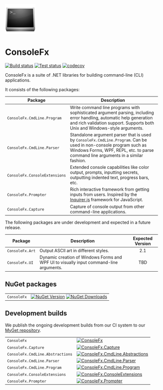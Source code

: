 ![ConsoleFx](Logo.png)
# ConsoleFx

[![Build status](https://img.shields.io/appveyor/ci/JeevanJames/consolefx.svg)](https://ci.appveyor.com/project/JeevanJames/consolefx/branch/master) [![Test status](https://img.shields.io/appveyor/tests/JeevanJames/consolefx.svg)](https://ci.appveyor.com/project/JeevanJames/consolefx/branch/master) [![codecov](https://codecov.io/gh/JeevanJames/ConsoleFx/branch/master/graph/badge.svg)](https://codecov.io/gh/JeevanJames/ConsoleFx)

ConsoleFx is a suite of .NET libraries for building command-line (CLI) applications.

It consists of the following packages:

Package | Description
--------|------------
`ConsoleFx.CmdLine.Program` | Write command line programs with sophisticated argument parsing, including error handling, automatic help generation and rich validation support. Supports both Unix and Windows-style arguments.
`ConsoleFx.CmdLine.Parser` | Standalone argument parser that is used by `ConsoleFx.CmdLine.Program`. Can be used in non-console program such as Windows Forms, WPF, REPL, etc. to parse command line arguments in a similar fashion.
`ConsoleFx.ConsoleExtensions` | Extended console capabilities like color output, prompts, inputting secrets, outputting indented text, progress bars, etc.
`ConsoleFx.Prompter` | Rich interactive framework from getting inputs from users. Inspired by the [Inquirer.js](https://github.com/SBoudrias/Inquirer.js) framework for JavaScript.
`ConsoleFx.Capture` | Capture of console output from other command-line applications.

The following packages are under development and expected in a future release.

Package | Description | Expected Version
--------|-------------|:---------------:
`ConsoleFx.Art` | Output ASCII art in different styles. | 2.1
`ConsoleFx.UI` | Dynamic creation of Windows Forms and WPF UI to visually input command-line arguments. | TBD

## NuGet packages

|     |     |
|-----|-----|
| `ConsoleFx` | [![NuGet Version](http://img.shields.io/nuget/v/ConsoleFx.svg?style=flat)](https://www.nuget.org/packages/ConsoleFx/) [![NuGet Downloads](https://img.shields.io/nuget/dt/ConsoleFx.svg)](https://www.nuget.org/packages/ConsoleFx/) |


## Development builds
We publish the ongoing development builds from our CI system to our [MyGet repository](https://myget.org/gallery/consolefx).

|     |     |
|-----|-----|
| `ConsoleFx` | [![ConsoleFx](https://img.shields.io/myget/consolefx/vpre/ConsoleFx.svg)](https://www.myget.org/feed/consolefx/package/nuget/ConsoleFx) |
| `ConsoleFx.Capture` | [![ConsoleFx.Capture](https://img.shields.io/myget/consolefx/v/ConsoleFx.Capture.svg)](https://www.myget.org/feed/consolefx/package/nuget/ConsoleFx.Capture) |
| `ConsoleFx.CmdLine.Abstractions` | [![ConsoleFx.CmdLine.Abstractions](https://img.shields.io/myget/consolefx/v/ConsoleFx.CmdLine.Abstractions.svg)](https://www.myget.org/feed/consolefx/package/nuget/ConsoleFx.CmdLine.Abstractions) |
| `ConsoleFx.CmdLine.Parser` | [![ConsoleFx.CmdLine.Parser](https://img.shields.io/myget/consolefx/v/ConsoleFx.CmdLine.Parser.svg)](https://www.myget.org/feed/consolefx/package/nuget/ConsoleFx.CmdLine.Parser) |
| `ConsoleFx.CmdLine.Program` | [![ConsoleFx.CmdLine.Program](https://img.shields.io/myget/consolefx/v/ConsoleFx.CmdLine.Program.svg)](https://www.myget.org/feed/consolefx/package/nuget/ConsoleFx.CmdLine.Program) |
| `ConsoleFx.ConsoleExtensions` | [![ConsoleFx.ConsoleExtensions](https://img.shields.io/myget/consolefx/v/ConsoleFx.ConsoleExtensions.svg)](https://www.myget.org/feed/consolefx/package/nuget/ConsoleFx.ConsoleExtensions) |
| `ConsoleFx.Prompter` | [![ConsoleFx.Prompter](https://img.shields.io/myget/consolefx/v/ConsoleFx.Prompter.svg)](https://www.myget.org/feed/consolefx/package/nuget/ConsoleFx.Prompter) |
